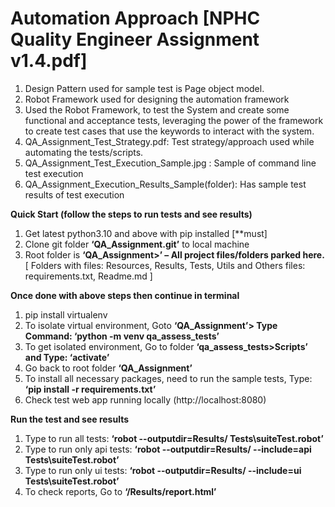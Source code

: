 # Automation Approach [NPHC Quality Engineer Assignment v1.4.pdf]
1.	Design Pattern used for sample test is Page object model.
2.	Robot Framework used for designing the automation framework
3.  Used the Robot Framework, to test the System and create some functional and acceptance tests, leveraging the power of
    the framework to create test cases that use the keywords to interact with the system.
4.  QA_Assignment_Test_Strategy.pdf: Test strategy/approach used while automating the tests/scripts.
5.  QA_Assignment_Test_Execution_Sample.jpg : Sample of command line test execution
6.  QA_Assignment_Execution_Results_Sample(folder): Has sample test results of test execution

**Quick Start (follow the steps to run tests and see results)**
1.	Get latest python3.10 and above with pip installed [**must]
2.	Clone git folder **‘QA_Assignment.git’** to local machine
3.	Root folder is **‘QA_Assignment>’ – All project files/folders parked here.**
    [ Folders with files: Resources, Results, Tests, Utils and 
    Others files: requirements.txt, Readme.md ]

**Once done with above steps then continue in terminal**
1.	pip install virtualenv
2.	To isolate virtual environment, Goto **‘QA_Assignment’> Type Command: ‘python -m venv qa_assess_tests’**
3.	To get isolated environment, Go to folder **‘qa_assess_tests>Scripts’ and Type: ‘activate’**
4.	Go back to root folder **‘QA_Assignment’**
5.	To install all necessary packages, need to run the sample tests, Type: **‘pip install -r requirements.txt’**
6.	Check test web app running locally (http://localhost:8080)

**Run the test and see results**
1.	Type to run all tests: **‘robot --outputdir=Results/ Tests\suiteTest.robot’**
2.	Type to run only api tests: **‘robot --outputdir=Results/ --include=api Tests\suiteTest.robot’**
3.	Type to run only ui tests: **‘robot --outputdir=Results/ --include=ui Tests\suiteTest.robot’**
4.	To check reports, Go to **‘/Results/report.html’**
